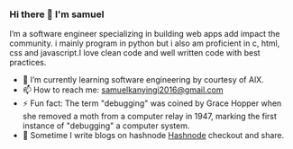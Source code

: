 ### Hi there 👋 I'm samuel
I’m a software engineer specializing in building web apps add impact the community. i mainly program in python but i also am proficient in c, html, css and javascript.I love clean code and well written code with best practices.
- 🌱 I’m currently learning software engineering by courtesy of AlX.
- 📫 How to reach me: samuelkanyingi2016@gmail.com
- ⚡ Fun fact: The term "debugging" was coined by Grace Hopper when she removed a moth from a computer relay in 1947, marking the first instance of "debugging" a computer system.
- 📝 Sometime I write blogs on hashnode [Hashnode](https://skanyingi.hashnode.dev/) checkout and share.
<!--
**samuelkanyingi/samuelkanyingi** is a ✨ _special_ ✨ repository because its `README.md` (this file) appears on your GitHub profile.

Here are some ideas to get you started:

- 🔭 I’m currently working on ...
- 🌱 I’m currently learning ...
- 👯 I’m looking to collaborate on ...
- 🤔 I’m looking for help with ...
- 💬 Ask me about ...
- 📫 How to reach me: 
- 😄 Pronouns: ...
- ⚡ Fun fact: ...
-->
